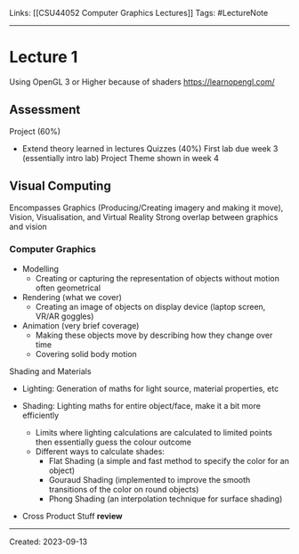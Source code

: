 Links: [[CSU44052 Computer Graphics Lectures]]
Tags: #LectureNote 
___
# Lecture 1
Using OpenGL 3 or Higher because of shaders
https://learnopengl.com/

## Assessment
Project (60%)
- Extend theory learned in lectures
Quizzes (40%)
First lab due week 3 (essentially intro lab)
Project Theme shown in week 4

## Visual Computing
Encompasses Graphics (Producing/Creating imagery and making it move), Vision, Visualisation, and Virtual Reality
Strong overlap between graphics and vision
### Computer Graphics
- Modelling
	- Creating or capturing the representation of objects without motion often geometrical
- Rendering (what we cover)
	- Creating an image of objects on display device (laptop screen, VR/AR goggles)
- Animation (very brief coverage)
	- Making these objects move by describing how they change over time
	- Covering solid body motion

Shading and Materials
- Lighting: Generation of maths for light source, material properties, etc
- Shading: Lighting maths for entire object/face, make it a bit more efficiently
	- Limits where lighting calculations are calculated to limited points then essentially guess the colour outcome
	- Different ways to calculate shades: 
		- Flat Shading (a simple and fast method to specify the color for an object)
		- Gouraud Shading (implemented to improve the smooth transitions of the color on round objects)
		- Phong Shading (an interpolation technique for surface shading)

- Cross Product Stuff **review**

___
Created: 2023-09-13

